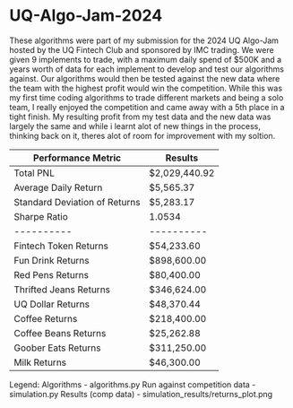 # UQ-Algo-Jam-2024

These algorithms were part of my submission for the 2024 UQ Algo-Jam hosted by the UQ Fintech Club and sponsored by IMC trading. We were given 9 implements to trade, with a maximum daily spend of $500K and a years worth of data for each implement to develop and test our algorithms against. Our algorithms would then be tested against the new data where the team with the highest profit would win the competition. While this was my first time coding algorithms to trade different markets and being a solo team, I really enjoyed the competition and came away with a 5th place in a tight finish. My resulting profit from my test data and the new data was largely the same and while i learnt alot of new things in the process, thinking back on it, theres alot of room for improvement with my soltion.

| Performance Metric | Results |
| --- | ----------- |
| Total PNL | $2,029,440.92 |
| Average Daily Return | $5,565.37 |
| Standard Deviation of Returns | $5,283.17 |
| Sharpe Ratio | 1.0534 |
| ---------- | ---------- |
| Fintech Token Returns | $54,233.60 |
| Fun Drink Returns | $898,600.00 |
| Red Pens Returns | $80,400.00 |
| Thrifted Jeans Returns | $346,624.00 |
| UQ Dollar Returns | $48,370.44 |
| Coffee Returns | $218,400.00 |
| Coffee Beans Returns | $25,262.88 |
| Goober Eats Returns | $311,250.00 |
| Milk Returns | $46,300.00 |


Legend:
Algorithms - algorithms.py
Run against competition data - simulation.py 
Results (comp data) - simulation_results/returns_plot.png


